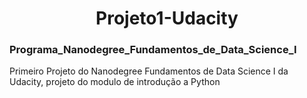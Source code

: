 <center> <h1>Projeto1-Udacity</h1></center>
<h3>Programa_Nanodegree_Fundamentos_de_Data_Science_I</h3>
Primeiro Projeto do Nanodegree Fundamentos de Data Science I da Udacity, projeto do modulo de introdução a Python 
